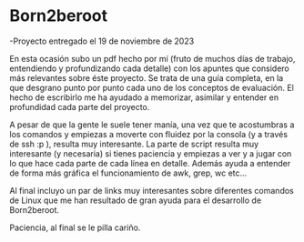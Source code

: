 # Born2beroot

-Proyecto entregado el 19 de noviembre de 2023

En esta ocasión subo un pdf hecho por mí (fruto de muchos días de trabajo, entendiendo y profundizando cada detalle) con los apuntes que considero más relevantes sobre éste proyecto.
Se trata de una guía completa, en la que desgrano punto por punto cada uno de los conceptos de evaluación.
El hecho de escribirlo me ha ayudado a memorizar, asimilar y entender en profundidad cada parte del proyecto.

A pesar de que la gente le suele tener manía, una vez que te acostumbras a los comandos y empiezas a moverte con fluidez por la consola (y a través de ssh :p ), resulta muy interesante.
La parte de script resulta muy interesante (y necesaria) si tienes paciencia y empiezas a ver y a jugar con lo que hace cada parte de cada línea en detalle.
Además ayuda a entender de forma más gráfica el funcionamiento de awk, grep, wc etc...


Al final incluyo un par de links muy interesantes sobre diferentes comandos de Linux que me han resultado de gran ayuda para el desarrollo de Born2beroot.

Paciencia, al final se le pilla cariño.
